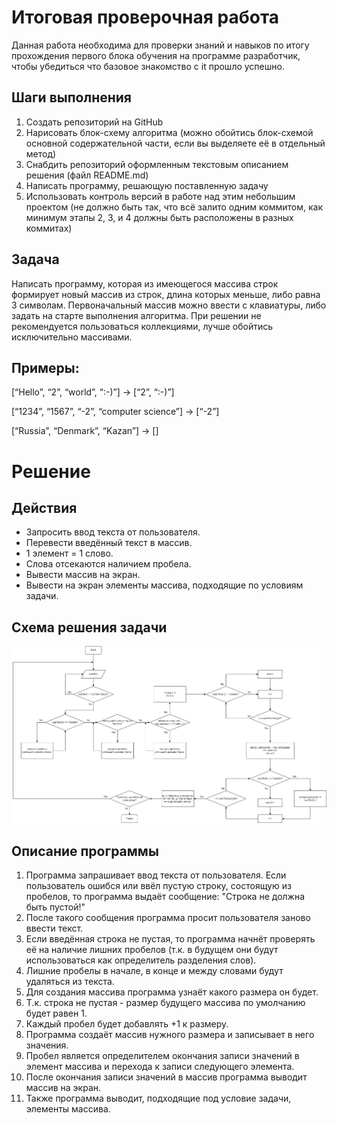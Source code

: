 # Итоговая проверочная работа

Данная работа необходима для проверки знаний и навыков по итогу прохождения первого блока обучения на программе разработчик, чтобы убедиться что базовое знакомство с it прошло успешно.

## Шаги выполнения  

1. Создать репозиторий на GitHub
2. Нарисовать блок-схему алгоритма (можно обойтись блок-схемой основной содержательной части, если вы выделяете её в отдельный метод)
3. Снабдить репозиторий оформленным текстовым описанием решения (файл README.md)
4. Написать программу, решающую поставленную задачу
5. Использовать контроль версий в работе над этим небольшим проектом (не должно быть так, что всё залито одним коммитом, как минимум этапы 2, 3, и 4 должны быть расположены в разных коммитах)

## Задача 

Написать программу, которая из имеющегося массива строк формирует новый массив из строк, длина которых меньше, либо равна 3 символам. Первоначальный массив можно ввести с клавиатуры, либо задать на старте выполнения алгоритма. При решении не рекомендуется пользоваться коллекциями, лучше обойтись исключительно массивами.

## Примеры:

[“Hello”, “2”, “world”, “:-)”] → [“2”, “:-)”]

[“1234”, “1567”, “-2”, “computer science”] → [“-2”]

[“Russia”, “Denmark”, “Kazan”] → []

# Решение

## Действия

* Запросить ввод текста от пользователя.
* Перевести введённый текст в массив.
* 1 элемент = 1 слово.
* Слова отсекаются наличием пробела.
* Вывести массив на экран.
* Вывести на экран элементы массива, подходящие по условиям задачи.

## Схема решения задачи

![Схема решения задачи](scheme.jpg)

## Описание программы

1. Программа запрашивает ввод текста от пользователя.
Если пользователь ошибся или ввёл пустую строку, состоящую из пробелов, то программа выдаёт сообщение: "Строка не должна быть пустой!"
2. После такого сообщения программа просит пользователя заново ввести текст.
3. Если введённая строка не пустая, то программа начнёт проверять её на наличие лишних пробелов (т.к. в будущем они будут использоваться как определитель разделения слов).
4. Лишние пробелы в начале, в конце и между словами будут удаляться из текста.
5. Для создания массива программа узнаёт какого размера он будет.
6. Т.к. строка не пустая - размер будущего массива по умолчанию будет равен 1.
7. Каждый пробел будет добавлять +1 к размеру.
8. Программа создаёт массив нужного размера и записывает в него значения.
9. Пробел является определителем окончания записи 
значений в элемент массива и перехода к записи следующего элемента.
10. После окончания записи значений в массив программа выводит массив на экран.
11. Также программа выводит, подходящие под условие задачи, элементы массива.
